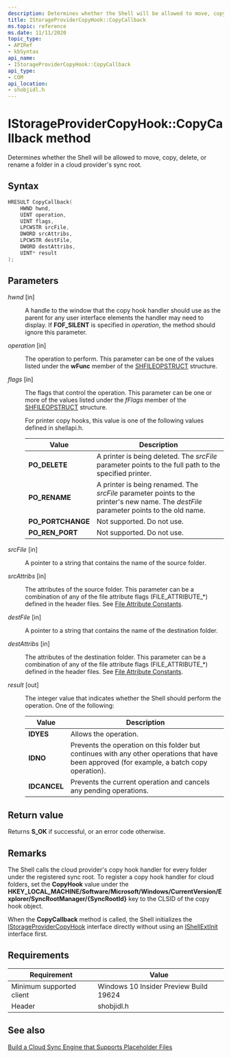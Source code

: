 ```yaml
---
description: Determines whether the Shell will be allowed to move, copy, delete, or rename a folder in a cloud provider's sync root.
title: IStorageProviderCopyHook::CopyCallback
ms.topic: reference
ms.date: 11/11/2020
topic_type: 
- APIRef
- kbSyntax
api_name: 
- IStorageProviderCopyHook::CopyCallback
api_type: 
- COM
api_location: 
- shobjidl.h
---
```


# IStorageProviderCopyHook::CopyCallback method

Determines whether the Shell will be allowed to move, copy, delete, or rename a folder in a cloud provider's sync root.

## Syntax

```C++
HRESULT CopyCallback( 
    HWND hwnd,
    UINT operation,
    UINT flags,
    LPCWSTR srcFile,
    DWORD srcAttribs,
    LPCWSTR destFile,
    DWORD destAttribs,
    UINT* result
);
```

## Parameters

<dl> <dt>

*hwnd* \[in\]
</dt> <dd>

A handle to the window that the copy hook handler should use as the parent for any user interface elements the handler may need to display. If **FOF_SILENT** is specified in *operation*, the method should ignore this parameter.

</dd> </dl>

<dl> <dt>

*operation* \[in\]
</dt> <dd>

The operation to perform. This parameter can be one of the values listed under the **wFunc** member of the [SHFILEOPSTRUCT](/windows/win32/api/shellapi/ns-shellapi-shfileopstructa) structure.

</dd> </dl>

<dl> <dt>

*flags* \[in\]
</dt> <dd>

The flags that control the operation. This parameter can be one or more of the values listed under the *fFlags* member of the [SHFILEOPSTRUCT](/windows/desktop/api/shellapi/ns-shellapi-shfileopstructa) structure.

For printer copy hooks, this value is one of the following values defined in shellapi.h.

| Value       | Description |
|-------------|------------|
|  **PO_DELETE**      | A printer is being deleted. The *srcFile* parameter points to the full path to the specified printer.           |
|  **PO_RENAME**       | A printer is being renamed. The *srcFile* parameter points to the printer's new name. The *destFile* parameter points to the old name.           |
| **PO_PORTCHANGE**    | Not supported. Do not use.          |
| **PO_REN_PORT**    | Not supported. Do not use.           |

</dd> </dl>

<dl> <dt>

*srcFile* \[in\]
</dt> <dd>

A pointer to a string that contains the name of the source folder.

</dd> </dl>

*srcAttribs* \[in\]
</dt> <dd>

The attributes of the source folder. This parameter can be a combination of any of the file attribute flags (FILE_ATTRIBUTE_*) defined in the header files. See [File Attribute Constants](/windows/win32/FileIO/file-attribute-constants).

</dd> </dl>

*destFile* \[in\]
</dt> <dd>

A pointer to a string that contains the name of the destination folder.

</dd> </dl>

*destAttribs* \[in\]
</dt> <dd>

The attributes of the destination folder. This parameter can be a combination of any of the file attribute flags (FILE_ATTRIBUTE_*) defined in the header files. See [File Attribute Constants](/windows/win32/FileIO/file-attribute-constants).

</dd> </dl>

*result* \[out\]
</dt> <dd>

The integer value that indicates whether the Shell should perform the operation. One of the following:

| Value       | Description |
|-------------|------------|
| **IDYES**       | Allows the operation.           |
| **IDNO**        | Prevents the operation on this folder but continues with any other operations that have been approved (for example, a batch copy operation).           |
| **IDCANCEL**    | Prevents the current operation and cancels any pending operations.           |


</dd> </dl>


## Return value

Returns **S_OK** if successful, or an error code otherwise.

## Remarks

The Shell calls the cloud provider's copy hook handler for every folder under the registered sync root. To register a copy hook handler for cloud folders, set the **CopyHook** value under the **HKEY_LOCAL_MACHINE/Software/Microsoft/Windows/CurrentVersion/Explorer/SyncRootManager/{SyncRootId}** key to the CLSID of the copy hook object.

When the **CopyCallback** method is called, the Shell initializes the [IStorageProviderCopyHook](nn-shobjidl-istorageprovidercopyhook.md) interface directly without using an [IShellExtInit](/windows/win32/api/shobjidl_core/nn-shobjidl_core-ishellextinit) interface first.

## Requirements

| Requirement | Value |
|-------------------------------------|-----------------------------------------------------------------------------------------|
| Minimum supported client | Windows 10 Insider Preview Build 19624                                |
| Header                   | shobjidl.h   |

## See also

[Build a Cloud Sync Engine that Supports Placeholder Files](/windows/win32/cfapi/build-a-cloud-file-sync-engine)
